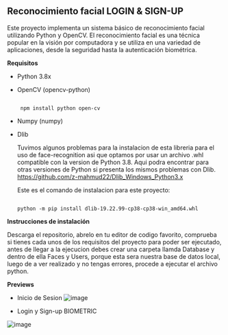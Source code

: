 ## Reconocimiento facial LOGIN & SIGN-UP

Este proyecto implementa un sistema básico de reconocimiento facial utilizando Python y OpenCV. 
El reconocimiento facial es una técnica popular en la visión por computadora y se utiliza en una variedad de aplicaciones, desde la seguridad hasta la autenticación biométrica.


**Requisitos**
- Python 3.8x
- OpenCV (opencv-python)
  
  ```text
  
   npm install python open-cv
  
  ```
- Numpy (numpy)
- Dlib

  Tuvimos algunos problemas para la instalacion de esta libreria para el uso de face-recognition asi que optamos por usar un archivo .whl compatible con la version de Python 3.8.
  Aqui podra encontrar para otras versiones de Python si presenta los mismos problemas con Dlib. https://github.com/z-mahmud22/Dlib_Windows_Python3.x

  Este es el comando de instalacion para este proyecto:

    ```text
  
  python -m pip install dlib-19.22.99-cp38-cp38-win_amd64.whl
  
  ```

**Instrucciones de instalación**

Descarga el repositorio, abrelo en tu editor de codigo favorito, comprueba si tienes cada unos de los requisitos del proyecto para poder ser ejecutado, antes de llegar a la ejecucion debes crear una carpeta llamda Database y dentro de ella Faces y Users,
porque esta sera nuestra base de datos local, luego de a ver realizado y no tengas errores, procede a ejecutar el archivo python. 

**Previews**
- Inicio de Sesion
![image](https://github.com/Isracraxcker/FacesRecognition/assets/133439166/b1456a7f-0eeb-4362-8f56-9b41e2a3c238)

- Login y Sign-up BIOMETRIC
  
![image](https://github.com/Isracraxcker/FacesRecognition/assets/133439166/f77dae9b-654c-4b3b-bde0-d5343c4f9f78)


